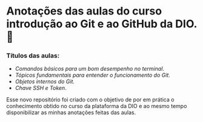 # Anotações das aulas do curso introdução ao Git e ao GitHub da DIO.:page_facing_up:

### Títulos das aulas:



- _Comandos básicos para um bom desempenho no terminal_.
- _Tópicos fundamentais para entender o funcionamento do Git._
- _Objetos internos do Git._
- _Chave SSH e Token_.

Esse novo repositório foi criado com o objetivo de por em prática o conhecimento obtido no curso da plataforma da DIO e ao mesmo tempo disponibilizar as minhas anotações feitas das aulas.